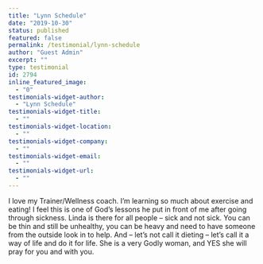 ```yaml
---
title: "Lynn Schedule"
date: "2019-10-30"
status: published
featured: false
permalink: /testimonial/lynn-schedule
author: "Guest Admin"
excerpt: ""
type: testimonial
id: 2794
inline_featured_image:
  - "0"
testimonials-widget-author:
  - "Lynn Schedule"
testimonials-widget-title:
  - ""
testimonials-widget-location:
  - ""
testimonials-widget-company:
  - ""
testimonials-widget-email:
  - ""
testimonials-widget-url:
  - ""
---
```


I love my Trainer/Wellness coach. I’m learning so much about exercise and eating! I feel this is one of God’s lessons he put in front of me after going through sickness. Linda is there for all people – sick and not sick. You can be thin and still be unhealthy, you can be heavy and need to have someone from the outside look in to help. And – let’s not call it dieting – let’s call it a way of life and do it for life. She is a very Godly woman, and YES she will pray for you and with you.
